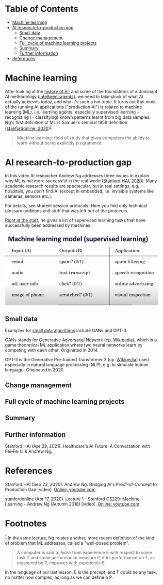 
# Table of Contents

-   [Machine learning](#org94dbc1a)
-   [AI research-to-production gap](#org42af3e1)
    -   [Small data](#orgcfe7b76)
    -   [Change management](#org348600c)
    -   [Full cycle of machine learning projects](#orgbc8f546)
    -   [Summary](#orgdc43e81)
    -   [Further information](#org89613d5)
-   [References](#org230177e)



<a id="org94dbc1a"></a>

# Machine learning

After looking at the [history of AI](https://github.com/birkenkrahe/ai482/tree/main/4_ai_history), and some of the foundations of a
dominant AI methodology ([intelligent agents](https://github.com/birkenkrahe/ai482/tree/main/5_ai_agents)), we need to take stock
of what AI actually achieves today, and why it's such a hot
topic. It turns out that most of the running AI applications
("production AI") is related to machine learning (ML), i.e. learning
agents, especially supervised learning - recognizing (= classifying)
known patterns learnt from big data samples. Ng's first definition
of ML is Samuel's seminal 1959 definition ([stanfordonline,
2020](#org0c27863))<sup><a id="fnr.1" class="footref" href="#fn.1">1</a></sup>:

> Machine learning: field of study that gives computers the ability to
> learn without being explicitly programmed.


<a id="org42af3e1"></a>

# AI research-to-production gap

In this video AI researcher Andrew Ng addresses three issues to
explain why ML is not more successful in the real world ([Stanford
HAI, 2020](#org8b2b64c)). Many academic research results are spectacular, but in
real settings, e.g. hospitals, you don't find AI (except in
embedded, i.e. invisible systems like cameras, sensors etc.).

For details, see student session protocols. Here you find only
technical glossary additions and stuff that was left out of the
protocols.

[Right at the start](https://youtu.be/tsPuVAMaADY?t=547), he gives a list of supervised learning tasks
that have successfully been addressed by machines.

![img](./img/ml.png)


<a id="orgcfe7b76"></a>

## Small data

Examples for [small data algorithms](https://youtu.be/tsPuVAMaADY?t=1054) include GANs and GPT-3.

GANs stands for Generative Adversarial Network (cp. [Wikipedia](https://en.wikipedia.org/wiki/Generative_adversarial_network)),
which is a game theoretical ML application where two neural
networks learn by competing with each other. Originated in 2014.

GPT-3 is the Generative Pre-trained Transformer 3 (cp. [Wikipedia](https://en.wikipedia.org/wiki/GPT-3))
used especially in natural language processing (NLP), e.g. to
simulate human language. Originated in 2020. 


<a id="org348600c"></a>

## Change management


<a id="orgbc8f546"></a>

## Full cycle of machine learning projects


<a id="orgdc43e81"></a>

## Summary


<a id="org89613d5"></a>

## Further information

Stanford HAI (Apr 29, 2021). Healthcare's AI Future: A Conversation
with Fei-Fei Li & Andrew Ng.


<a id="org230177e"></a>

# References

<a id="org8b2b64c"></a> Stanford HAI (Sep 23, 2020). Andrew Ng: Bridging AI's
Proof-of-Concept to Production Gap [video]. [Online: youtube.com](https://youtu.be/tsPuVAMaADY).

<a id="org0c27863"></a> stanfordonline (Apr 17, 2020). Lecture 1 - Stanford CS229:
Machine Learning - Andrew Ng (Autumn 2018) [video]. [Online:
youtube.com](https://youtu.be/jGwO_UgTS7I?t=2180).


# Footnotes

<sup><a id="fn.1" href="#fnr.1">1</a></sup> In the same lecture, Ng relates another, more recent definition
of the kind of problem that ML addresses, called a "well-posed problem":

> A computer is said to *learn* from experience E with respect to some
> task T and some performance measure P, if its performance on T, as
> measured by P, improves with experience E.

In the language of our last lesson, E is the precept, and T could be
any task, no matter how complex, as long as we can define a P.
